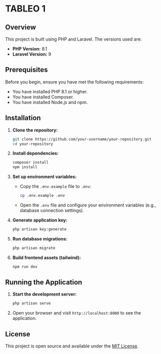 
# TABLEO 1

## Overview
This project is built using PHP and Laravel. The versions used are:
- **PHP Version:** 8.1
- **Laravel Version:** 9

## Prerequisites
Before you begin, ensure you have met the following requirements:
- You have installed PHP 8.1 or higher.
- You have installed Composer.
- You have installed Node.js and npm.

## Installation

1. **Clone the repository:**
   ```sh
   git clone https://github.com/your-username/your-repository.git
   cd your-repository
   ```

2. **Install dependencies:**
   ```sh
   composer install
   npm install
   ```

3. **Set up environment variables:**
   - Copy the `.env.example` file to `.env`:
     ```sh
     cp .env.example .env
     ```
   - Open the `.env` file and configure your environment variables (e.g., database connection settings).

4. **Generate application key:**
   ```sh
   php artisan key:generate
   ```

5. **Run database migrations:**
   ```sh
   php artisan migrate
   ```

6. **Build frontend assets (tailwind):**
   ```sh
   npm run dev
   ```

## Running the Application

1. **Start the development server:**
   ```sh
   php artisan serve
   ```

2. Open your browser and visit `http://localhost:8000` to see the application.


## License
This project is open source and available under the [MIT License](LICENSE).
